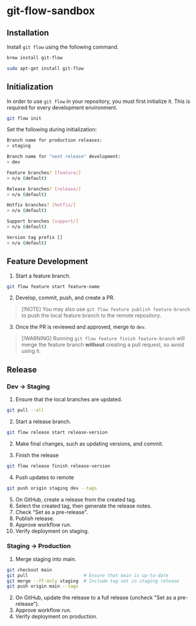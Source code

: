 # git-flow-sandbox

## Installation

Install `git flow` using the following command.

```sh
brew install git-flow
```
```sh
sudo apt-get install git-flow
```

## Initialization

In order to use `git flow` in your repository, you must first initialize it. This is required for every development environment.

```sh
git flow init
```

Set the following during initialization:

```sh
Branch name for production releases:
> staging

Branch name for "next release" development:
> dev

Feature branches? [feature/]
> n/a (default)

Release branches? [release/]
> n/a (default)

Hotfix branches? [hotfix/]
> n/a (default)

Support branches [support/]
> n/a (default)

Version tag prefix []
> n/a (default)
```

## Feature Development
1. Start a feature branch.

```sh
git flow feature start feature-name
```

2. Develop, commit, push, and create a PR.

> [!NOTE] You may also use `git flow feature publish feature-branch` to push the local feature branch to the remote repository.


3. Once the PR is reviewed and approved, merge to `dev`.

> [!WARNING] Running `git flow feature finish feature-branch` will merge the feature branch **without** creating a pull request, so avoid using it.

## Release

### Dev → Staging

1. Ensure that the local branches are updated.

```sh
git pull --all
```

2. Start a release branch.

```sh
git flow release start release-version
```

2. Make final changes, such as updating versions, and commit.

3. Finish the release

```sh
git flow release finish release-version
```

4. Push updates to remote

```sh
git push origin staging dev --tags
```

5. On GitHub, create a release from the created tag.
6. Select the created tag, then generate the release notes.
7. Check "Set as a pre-release". 
8. Publish release.
9. Approve workflow run.
10. Verify deployment on staging.

### Staging → Production

1. Merge staging into main.

```sh
git checkout main
git pull                     # Ensure that main is up-to-date
git merge --ff-only staging  # Include tag set in staging release
git push origin main --tags
```

2. On GitHub, update the release to a full release (uncheck "Set as a pre-release").
3. Approve workflow run.
4. Verify deployment on production.
